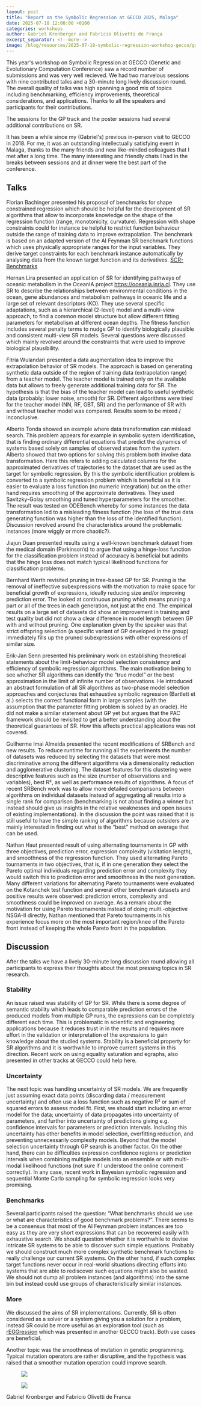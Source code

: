 ```yaml
---
layout: post
title: "Report on the Symbolic Regression at GECCO 2025, Malaga"
date: 2025-07-18 12:00:00 +0100
categories: workshops
author: Gabriel Kronberger and Fabrício Olivetti de França
excerpt_separator: <!--more-->
image: /blog/resources/2025-07-18-symbolic-regression-workshop-gecco/gabe_fabricio.jpg
---
```



This year's workshop on Symbolic Regression at GECCO (Genetic and Evolutionary Computation Conference) saw a record number of submissions and was very well recieved. We had two marvelous sessions with nine contributed talks and a 30-minute long lively discussion round. The overall quality of talks was high spanning a good mix of topics including benchmarking, efficiency improvements, theoretical considerations, and applications. Thanks to all the speakers and participants for their contributions. 

<!--more-->

The sessions for the GP track and the poster sessions had several additional contributions on SR. 

It has been a while since my (Gabriel's) previous in-person visit to GECCO in 2018. For me, it was an outstanding intellectually satisfying event in Malaga, thanks to the many friends and new like-minded colleagues that I met after a long time. The many interesting and friendly chats I had in the breaks between sessions and at dinner were the best part of the conference.  


## Talks
Florian Bachinger presented his proposal of benchmarks for shape constrained regression which should be helpful for the development of SR algorithms that allow to incorporate knowledge on the shape of the regression function (range, monotonicity, curvature). Regression with shape constraints could for instance be helpful to restrict function behaviour outside the range of training data to improve extrapolation.
The benchmark is based on an adapted version of the AI Feynman SR benchmark functions which uses physically appropriate ranges for the input variables.
They derive target constraints for each benchmark instance automatically by analysing data from the known target function and its derivatives. <a href="https://github.com/prescriptiveanalytics/SCR-Benchmarks" target="_blank">SCR-Benchmarks</a>

Hernan Lira presented an application of SR for identifying pathways of oceanic metabolism in the OceanIA project <a href="https://oceania.inria.cl" target="_blank">https://oceania.inria.cl</a>. They use SR to describe the relationships between environmental conditions in the ocean, gene abundances and metabolism pathways in oceanic life and a large set of relevant descriptors (KO). They use several specific adaptations, such as a hierarchical (2-level) model and a multi-view approach, to find a common model structure but allow different fitting parameters for metabolism at different ocean depths. The fitness function includes several penalty terms to nudge GP to identify biologically plausible and consistent multi-view SR models. Several questions were discussed which mainly revolved around the constraints that were used to improve biological plausibility.

Fitria Wulandari presented a data augmentation idea to improve the extrapolation behavior of SR models. The approach is based on generating synthetic data outside of the region of training data (extrapolation range) from a teacher model. The teacher model is trained only on the available data but allows to freely generate  additional training data for SR. The hypothesis is that the bias of the teacher model can lead to useful synthetic data (probably: lower noise, smooth) for SR. Different algorithms were tried for the teacher model (NN, RF, GBT, SR) and the performance of SR with and without teacher model was compared. Results seem to be mixed / inconclusive.

Alberto Tonda showed an example where data transformation can mislead search. This problem appears for example in symbolic system identification, that is finding ordinary differential equations that predict the dynamics of systems based solely on samples of observed states from the system. Alberto showed that two options for solving this problem both involve data transformation. Here this refers to adding calculated columns for the approximated derivatives of trajectories to the dataset that are used as the target for symbolic regression. By this the symbolic identification problem is converted to a symbolic regression problem which is beneficial as it is easier to evaluate a loss function (no numeric integration) but on the other hand requires smoothing of the approximate derivatives. They used Savitzky-Golay smoothing and tuned hyperparameters for the smoother. The result was tested on ODEBench whereby for some instances the data transformation led to a misleading fitness function (the loss of the true data generating function was higher than the loss of the identified function). Discussion revolved around the characteristics around the problematic instances (more wiggly or more chaotic?).

Jiajun Duan presented results using a well-known benchmark dataset from the medical domain (Parkinson’s) to argue that using a hinge-loss function for the classification problem instead of accuracy is beneficial but admits that the hinge loss does not match typical likelihood functions for classification problems.


Bernhard Werth revisited pruning in tree-based GP for SR. Pruning is the removal of ineffective subexpressions with the motivation to make space for beneficial growth of expressions, ideally reducing size and/or improving prediction error. The looked at continuous pruning which means pruning a part or all of the trees in each generation, not just at the end.
The empirical results on a large set of datasets did show an improvement in training and test quality but did not show a clear difference in model length between GP with and without pruning. One explanation given by the speaker was that strict offspring selection (a specific variant of GP developed in the group) immediately fills up the pruned subexpressions with other expressions of similar size.


Erik-Jan Senn presented his preliminary work on establishing theoretical statements about the limit-behaviour model selection consistency and efficiency of symbolic regression algorithms. The main motivation being to see whether SR algorithms can identify the “true model” or the best approximation in the limit of infinite number of observations. He introduced an abstract formulation of all SR algorithms as two-phase model selection approaches and conjectures that exhaustive symbolic regression (Bartlett et al.) selects the correct functional form in large samples (with the assumption that the parameter fitting problem is solved by an oracle). He did not make a similar statement about GP yet but argues that the PAC framework should be revisited to get a better understanding about the theoretical guarantees of SR. How this affects practical applications was not covered.


Guilherme Imai Almeida presented the recent modifications of SRBench and new results. To reduce runtime for running all the experiments the number of datasets was reduced by selecting the datasets that were most discriminative among the different algorithms via a dimensionality reduction and agglomerative clustering. The dataset features for this clustering were descriptive features such as the size (number of observations and variables), best R², as well as performance results of algorithms. A focus of recent SRBench work was to allow more detailed comparisons between algorithms on individual datasets instead of aggregating all results into a single rank for comparison (benchmarking is not about finding a winner but instead should give us insights in the relative weaknesses and open issues of existing implementations). In the discussion the point was raised that it is still useful to have the simple ranking of algorithms because outsiders are mainly interested in finding out what is the “best” method on average that can be used. 

Nathan Haut presented result of using alternating tournaments in GP with three objectives, prediction error, expression complexity (visitation length), and smoothness of the regression function. They used alternating Pareto tournaments in two objectives, that is, if in one generation they select the Pareto optimal individuals regarding prediction error and complexity they would switch this to prediction error and smoothness in the next generation. Many different variations for alternating Pareto tournaments were evaluated on the Kotanchek test function and several other benchmark datasets and positive results were observed: prediction errors, complexity and smoothness could be improved on average. As a remark about the motivation for using Pareto tournaments instead of doing multi.-objective NSGA-II directly, Nathan mentioned that Pareto tournaments in his experience focus more on the most important region/knee of the Pareto front instead of keeping the whole Pareto front in the population.


## Discussion
After the talks we have a lively 30-minute long discussion round allowing all participants to express their thoughts about the most pressing topics in SR research. 

### Stability
An issue raised was stability of GP for SR. While there is some degree of semantic stability which leads to comparable prediction errors of the produced models from multiple GP runs, the expressions can be completely different each time. This is problematic in scientific and engineering applications because it reduces trust in in the results and requires more effort in the validation or interpretation of the expressions to gain knowledge about the studied systems.
Stability is a beneficial property for SR algorithms and it is worthwhile to improve current systems in this direction. Recent work on using equality saturation and egraphs, also presented in other tracks at GECCO could help here.


### Uncertainty
The next topic was handling uncertainty of SR models. We are frequently just assuming exact data points (discarding data / measurement uncertainty) and often use a loss function such as negative R² or sum of squared errors to assess model fit. First, we should start including an error model for the data; uncertainty of data propagates into uncertainty of parameters, and further into uncertainty of predictions giving e.g. confidence intervals for parameters or prediction intervals. Including this uncertainty has other benefits in model selection, overfitting reduction, and preventing unnecessarily complexity models. Beyond that the model selection uncertainty through GP search is another factor. 
On the other hand, there can be difficulties expression confidence regions or prediction intervals when combining multiple models into an ensemble or with multi-modal likelihood functions (not sure if I understood the online comment correctly).
In any case, recent work in Bayesian symbolic regression and sequential Monte Carlo sampling for symbolic regression looks very promising. 


### Benchmarks
Several participants raised the question: “What benchmarks should we use or what are characteristics of good benchmark problems?”. There seems to be a consensus that most of the AI Feynman problem instances are too easy as they are very short expressions that can be recovered easily with exhaustive search. We should question whether it is worthwhile to devise intricate SR systems to be able to discover such simple equations. Probably we should construct much more complex synthetic benchmark functions to really challenge our current SR systems. On the other hand, if such complex target functions never occur in real-world situations directing efforts into systems that are able to rediscover such equations might also be wasted. We should not dump all problem instances (and algorithms) into the same bin but instead could use groups of characteristically similar instances.

### More
We discussed the aims of SR implementations. Currently, SR is often considered as a solver or a system giving you a solution for a problem, instead SR could be more useful as an exploration tool (such as <a href="https://github.com/folivetti/reggression">rEGGression</a> which was presented in another GECCO track). Both use cases are beneficial. 

Another topic was the smoothness of mutation in genetic programming. Typical mutation operators are rather disruptive, and the hypothesis was raised that a smoother mutation operation could improve search.


<div class="row">
    <div class="col-lg-7 col-md-12 text-center">
        <figure class="image-box">
            <img src="/blog/resources/2025-07-18-symbolic-regression-workshop-gecco/symreg_workshop.jpg" id="workshop-room">
        </figure>
    </div>
    <div class="col-lg-7 col-md-12 text-center">
        <figure class="image-box">
            <img src="/blog/resources/2025-07-18-symbolic-regression-workshop-gecco/gabe_fabricio.jpg" id="workshop-organizers">
        </figure>
    </div>
</div>

Gabriel Kronberger and Fabrício Olivetti de Franca

